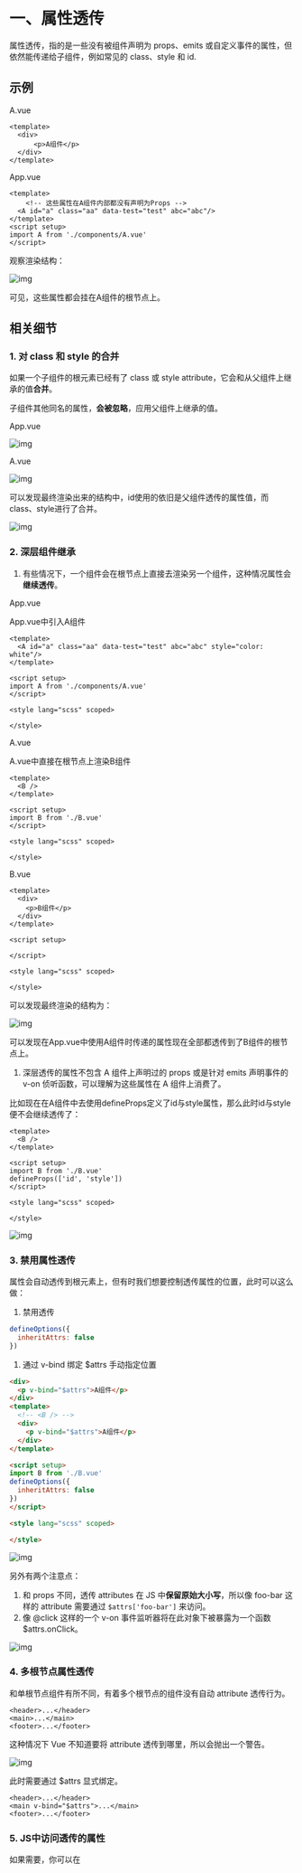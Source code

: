 # 一、属性透传

属性透传，指的是一些没有被组件声明为 props、emits 或自定义事件的属性，但依然能传递给子组件，例如常见的 class、style 和 id. 

## 示例

A.vue

```vue
<template>
  <div>
      <p>A组件</p>
  </div>
</template>
```

App.vue

```vue
<template>
    <!-- 这些属性在A组件内部都没有声明为Props -->
  <A id="a" class="aa" data-test="test" abc="abc"/>
</template>
<script setup>
import A from './components/A.vue'
</script>
```

观察渲染结构：

![img](https://cdn.nlark.com/yuque/0/2025/png/22253064/1739503948533-f2725776-326b-48db-aee7-1180ad614207.png)

可见，这些属性都会挂在A组件的根节点上。

## 相关细节

### 1. 对 class 和 style 的合并

如果一个子组件的根元素已经有了 class 或 style attribute，它会和从父组件上继承的值**合并**。

子组件其他同名的属性，**会被忽略**，应用父组件上继承的值。

App.vue

![img](https://cdn.nlark.com/yuque/0/2025/png/22253064/1739507548592-82dfc1e1-0cb7-4a47-b1bf-de8fd2b47f51.png)

A.vue

![img](https://cdn.nlark.com/yuque/0/2025/png/22253064/1739507562900-d24da2ad-84b2-4abd-9906-cf6f673a0f29.png)

可以发现最终渲染出来的结构中，id使用的依旧是父组件透传的属性值，而class、style进行了合并。

![img](https://cdn.nlark.com/yuque/0/2025/png/22253064/1739507593858-d80dcd6a-a48e-496e-9b59-adbee6fd668c.png)

### 2. 深层组件继承

1. 有些情况下，一个组件会在根节点上直接去渲染另一个组件，这种情况属性会**继续透传**。

App.vue

App.vue中引入A组件

```vue
<template>
  <A id="a" class="aa" data-test="test" abc="abc" style="color: white"/>
</template>

<script setup>
import A from './components/A.vue'
</script>

<style lang="scss" scoped>

</style>
```

A.vue

A.vue中直接在根节点上渲染B组件

```vue
<template>
  <B />
</template>

<script setup>
import B from './B.vue'
</script>

<style lang="scss" scoped>

</style>
```

B.vue

```vue
<template>
  <div>
    <p>B组件</p>
  </div>
</template>

<script setup>

</script>

<style lang="scss" scoped>

</style>
```

可以发现最终渲染的结构为：

![img](https://cdn.nlark.com/yuque/0/2025/png/22253064/1739507874703-1ca24786-a142-41e2-8ded-080ed6038b63.png)

可以发现在App.vue中使用A组件时传递的属性现在全部都透传到了B组件的根节点上。

1. 深层透传的属性不包含 A 组件上声明过的 props 或是针对 emits 声明事件的 v-on 侦听函数，可以理解为这些属性在 A 组件上消费了。

比如现在在A组件中去使用defineProps定义了id与style属性，那么此时id与style便不会继续透传了：

```vue
<template>
  <B />
</template>

<script setup>
import B from './B.vue'
defineProps(['id', 'style'])
</script>

<style lang="scss" scoped>

</style>
```

![img](https://cdn.nlark.com/yuque/0/2025/png/22253064/1739508087484-c4bf91a2-ce4f-4cf1-bafc-82a50006d55f.png)

### 3. 禁用属性透传

属性会自动透传到根元素上，但有时我们想要控制透传属性的位置，此时可以这么做：

1. 禁用透传

```javascript
defineOptions({
  inheritAttrs: false
})
```

1. 通过 v-bind 绑定 $attrs 手动指定位置

```html
<div>
  <p v-bind="$attrs">A组件</p>
</div>
<template>
  <!-- <B /> -->
  <div>
    <p v-bind="$attrs">A组件</p>
  </div>
</template>

<script setup>
import B from './B.vue'
defineOptions({
  inheritAttrs: false
})
</script>

<style lang="scss" scoped>

</style>
```

![img](https://cdn.nlark.com/yuque/0/2025/png/22253064/1739508187163-522e807e-b81b-4d27-9a4b-df79b8d2a992.png)

另外有两个注意点：

1. 和 props 不同，透传 attributes 在 JS 中**保留原始大小写**，所以像 foo-bar 这样的 attribute 需要通过 `$attrs['foo-bar']` 来访问。
2. 像 @click 这样的一个 v-on 事件监听器将在此对象下被暴露为一个函数 $attrs.onClick。

![img](https://cdn.nlark.com/yuque/0/2025/png/22253064/1739513080339-218bd56f-552b-4b92-adb1-78038e3f3caa.png)

### 4. 多根节点属性透传

和单根节点组件有所不同，有着多个根节点的组件没有自动 attribute 透传行为。

```vue
<header>...</header>
<main>...</main>
<footer>...</footer>
```

这种情况下 Vue 不知道要将 attribute 透传到哪里，所以会抛出一个警告。

![img](https://cdn.nlark.com/yuque/0/2025/png/22253064/1739513150523-548d878e-7418-43a3-a5c7-3ccf94a1d891.png)

此时需要通过 $attrs 显式绑定。

```vue
<header>...</header>
<main v-bind="$attrs">...</main>
<footer>...</footer>
```

### 5. JS中访问透传的属性

如果需要，你可以在 <script setup> 中使用 useAttrs API 来访问一个组件的所有透传 attribute：

```vue
<script setup>
import { useAttrs } from 'vue'

const attrs = useAttrs()
</script>
```

如果没有使用 <script setup>，attrs 会作为 setup 方法上下文对象的一个属性暴露：

```javascript
export default {
  setup(props, ctx) {
    // 透传 attribute 被暴露为 ctx.attrs
    console.log(ctx.attrs)
  }
}
```

# 二、依赖注入

Props 逐级传递存在的问题：

![img](https://cdn.nlark.com/yuque/0/2025/png/22253064/1739515849572-16eed864-eadb-4479-bf06-476bc513dbf6.png)

使用 Pinia 能够解决该问题，但是如果不用 Pinia 呢？

可以用依赖注入。

## 快速上手

整个依赖注入分为两个角色：

1. 提供方：负责**提供数据**
2. 注入方：负责**接收数据**

**1. 提供方**

要提供数据，可以使用 provide 方法。例如：

```vue
<script setup>
  import { provide } from 'vue'

  provide(/* 数据名称 */ 'message', /* 实际数据 */ 'hello!')
  provide('message', 'hello!')
</script>
```

该方法接收的参数也很简单：

1. 数据对应的名称
2. 实际的数据

**2. 注入方**

注入方通过 inject 方法来取得数据。例如：

```vue
<script setup>
  import { inject } from 'vue'

  const message = inject('message')
</script>
```

## 相关细节

### **1. 非 setup 语法糖**

如果没有使用 setup 语法糖，那么需要**保证 provide 和 inject 方法是在 setup 方法中同步调用的**：

```vue
import { provide } from 'vue'

  export default {
    setup() {
      provide(/* 注入名 */ 'message', /* 值 */ 'hello!')
    }
  }
import { inject } from 'vue'

  export default {
    setup() {
      const message = inject('message')
      return { message }
    }
  }
```

因为 Vue 的依赖注入机制需要在组件初始化期间同步建立依赖关系，这样可以**确保所有组件在渲染之前就已经获取到必要的依赖数据**。如果 provide 和 inject 在 setup 之外或异步调用，Vue 无法保证组件初始化完成之前所有的依赖关系已经正确建立。

### **2. 全局依赖提供**

```javascript
// main.js
import { createApp } from 'vue'

const app = createApp({})

app.provide(/* 注入名 */ 'message', /* 值 */ 'hello!')
```

在应用级别提供的数据在该应用内的所有组件中都可以注入。

### **3. 注入默认值**

注入方可以提供一个默认值，这一点类似于 props 的默认值。

```javascript
// 如果没有祖先组件提供 "message"
// value 会是 "这是默认值"
const value = inject('message', '这是默认值')
```

### **4. 提供响应式数据**

提供方所提供的值**可以是任意类型的值**，**包括响应式的值**。

注意点：

1. 如果提供的值是一个 ref，注入进来的会是该 ref 对象，而**不会自动解包**为其内部的值。
2. **尽可能将任何对响应式状态的变更都保持在提供方组件中**

```vue
<!-- 在供给方组件内 -->
<script setup>
  import { provide, ref } from 'vue'

  // 响应式数据
  const location = ref('North Pole')
  // 修改响应式数据的方法
  function updateLocation() {
    location.value = 'South Pole'
  }

  provide('location', {
    location,
    updateLocation
  })
</script>
<!-- 在注入方组件 -->
<script setup>
  import { inject } from 'vue'
  // 同时拿到响应式数据，以及修改该数据的方法
  const { location, updateLocation } = inject('location')
</script>

<template>
  <button @click="updateLocation">{{ location }}</button>
</template>
```

1. 使用 readonly 来提供只读值

```vue
<script setup>
  import { ref, provide, readonly } from 'vue'

  const count = ref(0)
  provide('read-only-count', readonly(count))
</script>
```

### **5. 使用Symbol作为数据名**

大型的应用建议最好使用 Symbol 来作为注入名以避免潜在的冲突。推荐在一个单独的文件中导出这些注入名 Symbol：

```javascript
// keys.js
export const myInjectionKey = Symbol()
// 在供给方组件中
import { provide } from 'vue'
import { myInjectionKey } from './keys.js'

provide(myInjectionKey, { /* 要提供的数据 */ });
// 注入方组件
import { inject } from 'vue'
import { myInjectionKey } from './keys.js'

const injected = inject(myInjectionKey)
```

实战案例：整个应用程序在多个组件中共享一些全局配置（主题颜色、用户信息...）



# 三、组合式函数

组合式函数，本质上也就是**代码复用**的一种方式。

- 组件：对结构、样式、逻辑进行复用
- 组合式函数：侧重于对 **有状态** 的逻辑进行复用



## 快速上手

实现一个鼠标坐标值的追踪器。

```vue
<template>
  <div>当前鼠标位置: {{ x }}, {{ y }}</div>
</template>
<script setup>
import { ref, onMounted, onUnmounted } from 'vue'

const x = ref(0)
const y = ref(0)

function update(event) {
  x.value = event.pageX
  y.value = event.pageY
}

onMounted(() => window.addEventListener('mousemove', update))
onUnmounted(() => window.removeEventListener('mousemove', update))
</script>
<style scoped></style>
```

多个组件中**复用这个相同的逻辑**，该怎么办？

答：使用组合式函数。将包含了状态的相关逻辑，一起提取到一个单独的函数中，该函数就是组合式函数。

hooks/useMouse.js

```javascript
import { ref, onMounted, onUnmounted } from 'vue'
export function useMouse() {

  const x = ref(0)
  const y = ref(0)

  function update(event) {
    x.value = event.pageX
    y.value = event.pageY
  }

  onMounted(() => window.addEventListener('mousemove', update))
  onUnmounted(() => window.removeEventListener('mousemove', update))
  
  return {x, y}
}
```

App.vue

```vue
<template>
  <div>
    x: {{ x }}, y: {{ y }}
  </div>
</template>

<script setup>
import { useMouse } from './hooks/useMouse'
const { x, y } = useMouse()
</script>

<style lang="scss" scoped>

</style>
```



## 相关细节

### 1. 组合式函数本身还可以相互嵌套

hooks/useEvent.js

```javascript
import { onMounted, onUnmounted } from "vue"

export function useEvent(target, event, cb) {
  onMounted(() => target.addEventListener(event, cb))
  onUnmounted(() => target.removeEventListener(event, cb))
}
```

hooks/useMouse.js

```javascript
import { ref } from 'vue'
import { useEvent } from './useEvent'
export function useMouse() {

  const x = ref(0)
  const y = ref(0)

  function update(event) {
    x.value = event.pageX
    y.value = event.pageY
  }

  useEvent(window, 'mousemove', update)
  
  return {x, y}
}
```

### 2. 和Vue2时期mixin区别

解决了 Vue2 时期 mixin 的一些问题。

1. **不清晰的数据来源**：当使用多个 minxin 的时候，实例上的数据属性来自于哪一个 mixin 不太好分辨。
2. **命名空间冲突**：如果多个 mixin 来自于不同的作者，可能会注册相同的属性名，造成命名冲突mixin

```javascript
const mixinA = {
  methods: {
    fetchData() {
      // fetch data logic for mixin A
      console.log('Fetching data from mixin A');
    }
  }
};

const mixinB = {
  methods: {
    fetchData() {
      // fetch data logic for mixin B
      console.log('Fetching data from mixin B');
    }
  }
};

new Vue({
  mixins: [mixinA, mixinB],
  template: `
    <div>
      <button @click="fetchData">Fetch Data</button>
    </div>
  `
});
```

组合式函数：

```javascript
// useMixinA.js
import { ref } from 'vue';

export function useMixinA() {
  function fetchData() {
    // fetch data logic for mixin A
    console.log('Fetching data from mixin A');
  }

  return { fetchData };
}

// useMixinB.js
import { ref } from 'vue';

export function useMixinB() {
  function fetchData() {
    // fetch data logic for mixin B
    console.log('Fetching data from mixin B');
  }

  return { fetchData };
}
```

组件使用上面的组合式函数：

```javascript
import { defineComponent } from 'vue';
import { useMixinA } from './useMixinA';
import { useMixinB } from './useMixinB';

export default defineComponent({
  setup() {
    // 这里必须要给别名
    const { fetchData: fetchDataA } = useMixinA();
    const { fetchData: fetchDataB } = useMixinB();

    fetchDataA();
    fetchDataB();

    return { fetchDataA, fetchDataB };
  },
  template: `
    <div>
      <button @click="fetchDataA">Fetch Data A</button>
      <button @click="fetchDataB">Fetch Data B</button>
    </div>
  `
});
```

1. 隐式的跨mixin交流mixin

```javascript
export const mixinA = {
  data() {
    return {
      sharedValue: 'some value'
    };
  }
};
export const minxinB = {
  computed: {
    dValue(){
      // 和 mixinA 具有隐式的交流
      // 因为最终 mixin 的内容会被合并到组件实例上面，因此在 mixinB 里面可以直接访问 mixinA 的数据
      return this.sharedValue + 'xxxx';
    }
  }
}
```

组合式函数：交流就是显式的

```javascript
import { ref } from 'vue';

export function useMixinA() {
  const sharedValue = ref('some value');
  return { sharedValue };
}
```

此时如果useMixinB中想使用sharedValue就得以参数的形式传递进来：

```javascript
import { computed } from 'vue';

export function useMixinB(sharedValue) {
  const derivedValue = computed(() => sharedValue.value + ' extended');
  return { derivedValue };
}
<template>
  <div>
    {{ derivedValue }}
  </div>
</template>

<script>
import { defineComponent } from 'vue';
import { useMixinA } from './useMixinA';
import { useMixinB } from './useMixinB';

export default defineComponent({
  setup() {
    const { sharedValue } = useMixinA();
    
    // 两个组合式函数的交流是显式的
    const { derivedValue } = useMixinB(sharedValue);

    return { derivedValue };
  }
});
</script>
```



### 3.异步状态

根据异步请求的情况显示不同的信息：

```vue
<template>
  <div v-if="error">Oops! Error encountered: {{ error.message }}</div>
  <div v-else-if="data">
    Data loaded:
    <pre>{{ data }}</pre>
  </div>
  <div v-else>Loading...</div>
</template>
<script setup>
import { ref } from 'vue'

// 发送请求获取数据
const data = ref(null)
// 错误
const error = ref(null)

fetch('...')
  .then((res) => res.json())
  .then((json) => (data.value = json))
  .catch((err) => (error.value = err))
</script>
```

如何复用这段逻辑？仍然是提取成一个组合式函数。

如下：

```javascript
import { ref } from 'vue'
export function useFetch(url) {
  const data = ref(null)
  const error = ref(null)

  fetch(url)
    .then((res) => res.json())
    .then((json) => (data.value = json))
    .catch((err) => (error.value = err))

  return { data, error }
}
```

现在重构上面的组件：

```vue
<template>
  <div v-if="error">Oops! Error encountered: {{ error.message }}</div>
  <div v-else-if="data">
    Data loaded:
    <pre>{{ data }}</pre>
  </div>
  <div v-else>Loading...</div>
</template>
<script setup>
import {useFetch} from './hooks/useFetch';
const {data, error} = useFetch('xxxx')
</script>
```



这里为了更加灵活，我们想要传递一个响应式数据：

```javascript
const url = ref('first-url');
// 请求数据
const {data, error} = useFetch(url);
// 修改 url 的值后重新请求数据
url.value = 'new-url';
```

此时我们就需要重构上面的组合式函数：

```javascript
import { ref, watchEffect, toValue } from 'vue'
export function useFetch(url) {
  const data = ref(null)
  const error = ref(null)

  const fetchData = () => {
    // 每次执行 fetchData 的时候，重制 data 和 error 的值
    data.value = null
    error.value = null

    fetch(toValue(url))
      .then((res) => res.json())
      .then((json) => (data.value = json))
      .catch((err) => (error.value = err))
  }

  watchEffect(() => {
    fetchData()
  })

  return { data, error }
}
```

toValue: 如果传递的是一个普通数据直接返回，如果是一个响应式数据返回.value



**约定和最佳实践**

**1. 命名**：组合式函数约定用**驼峰命名法**命名，并**以“use”作为开头**。例如前面的 useMouse、useEvent.

**2. 输入参数**：注意参数是**响应式数据**的情况。如果你的组合式函数在输入参数是 ref 或 getter 的情况下创建了响应式 effect，为了让它能够被正确追踪，请确保要么使用 watch( ) 显式地监视 ref 或 getter，要么在 watchEffect( ) 中调用 toValue( )。

**3. 返回值**

组合式函数中推荐返回一个普通对象，该对象的每一项是 ref 数据，这样可以保证在解构的时候仍然能够保持其响应式的特性：

```javascript
// 组合式函数
export function useMouse() {
  const x = ref(0)
  const y = ref(0)

  // ...
  
  return { x, y }
}
import { useMouse } from './hooks/useMouse'
// 可以解构
const { x, y } = useMouse()
```

如果希望以对象属性的形式来使用组合式函数中返回的状态，可以将返回的对象用 reactive 再包装一次即可：

```javascript
import { useMouse } from './hooks/useMouse'
const mouse = reactive(useMouse())
```

**4. 副作用**

在组合式函数中可以执行副作用，例如添加 DOM 事件监听器或者请求数据。但是请确保在 onUnmounted 里面清理副作用。

例如在一个组合式函数设置了一个事件监听器，那么就需要在 onUnmounted 的时候移除这个事件监听器。

```javascript
export function useMouse() {
  // ...

  onMounted(() => window.addEventListener('mousemove', update))
  onUnmounted(() => window.removeEventListener('mousemove', update))

    // ...
}
```

也可以像前面 useEvent 一样，专门定义一个组合式函数来处理副作用：

```javascript
import { onMounted, onUnmounted } from 'vue'

export function useEventListener(target, event, callback) {
  // 专门处理副作用的组合式函数
  onMounted(() => target.addEventListener(event, callback))
  onUnmounted(() => target.removeEventListener(event, callback))
}
```

**5. 使用限制**

1. 只能在 <script setup>或 setup( ) 钩子中调用：确保在组件实例被创建时，所有的组合式函数都被正确初始化。特别如果你使用的是选项式 API，那么需要在 setup 方法中调用组合式函数，并且返回，这样才能暴露给 this 及其模板使用

```javascript
import { useMouse } from './mouse.js'
import { useFetch } from './fetch.js'

export default {
  setup() {
    // 因为组合式函数会返回一些状态
    // 为了后面通过 this 能够正确访问到这些数据状态
    // 必须在 setup 的时候调用组合式函数
    const { x, y } = useMouse()
    const { data, error } = useFetch('...')
    return { x, y, data, error }
  },
  mounted() {
    // setup() 暴露的属性可以在通过 `this` 访问到
    console.log(this.x)
  }
  // ...其他选项
}
```

1. 只能被同步调用：组合式函数需要同步调用，以确保在组件实例的初始化过程中，所有相关的状态和副作用都能被正确地设置和处理。如果组合式函数被异步调用，可能会导致在组件实例还未完全初始化时，尝试访问未定义的实例数据，从而引发错误。
2. 可以在像 onMounted 生命周期钩子中调用：在某些情况下，可以在如 onMounted 生命周期钩子中调用组合式函数。这些生命周期钩子也是**同步执行**的，并且在组件实例已经被初始化后调用，因此可以安全地使用组合式函数。



# 四、自定义指令

Vue内置指令：

- v-if
- v-for
- v-show
- v-html
- v-model
- v-on
- v-bind
- ....

自定义指令的本质也是一种复用。

目前为止复用的方式有：

- 组件: 对结构、样式、逻辑的一种复用
- 组合式函数：侧重于对**有状态的逻辑**进行复用
- 自定义指令：重用涉及普通元素的底层 DOM 访问的逻辑

## 快速上手

App.vue

```vue
<template>
  <input type="text" v-focus />
</template>
<script setup>
// 这里是局部注册自定义指令，只在 App.vue里面生效
const vFocus = {
  // 键值对
  // 键：生命周期钩子 值：函数
  mounted: (el) => {
    // 这个是 DOM 原生方法，用来让元素获取焦点
    el.focus()
  }
}
</script>
<style scoped></style>
```

指令名称要以`v`开头

## 相关细节

### 1. 不同组件写法下的自定义指令

1. Vue3 setup 语法setup 写法中**任何以 v 开头的驼峰式命名的变量**都可以被用作一个自定义指令。
2. 非 setup 语法：**需要在 directives 中进行注册**，例如：App.vue

```vue
<script>
export default {
  // 有一个directives的配置选项
  directives: {
    focus: {
      mounted: (el) => el.focus()
    }
  }
}
</script>

<template>
  <input v-focus />
</template>
```

### 2. 全局注册

在 app 应用实例上面通过 directive 来进行注册。

main.js

```javascript
import { createApp } from 'vue';
import App from './App.vue';

const app = createApp(App);

// 创建一个全局的自定义指令 v-focus
// 全局注册的自定义指令可以在所有组件里面使用
app.directive('focus', {
  mounted(el) {
    el.focus();
  }
});

app.mount('#app');
```

简化写法：

```javascript
// 注意第二个参数，不再是对象而是函数
app.directive('color', (el, binding) => {
  // 这会在 `mounted` 和 `updated` 时都调用
  el.style.color = binding.value
})
```

第二个参数是一个函数而非对象，之前对象可以指定具体哪个生命周期，而**函数对应的就固定是 mounted 和 updated 生命周期**。

### 3. 指令钩子

对象内是和生命周期钩子相关的键值对，可以选择其他生命周期钩子函数：

```javascript
const myDirective = {
  // 在绑定元素的 attribute 前
  // 或事件监听器应用前调用
  created(el, binding, vnode) {
    // 下面会介绍各个参数的细节
  },
  // 在元素被插入到 DOM 前调用
  beforeMount(el, binding, vnode) {},
  // 在绑定元素的父组件
  // 及他自己的所有子节点都挂载完成后调用
  mounted(el, binding, vnode) {},
  // 绑定元素的父组件更新前调用
  beforeUpdate(el, binding, vnode, prevVnode) {},
  // 在绑定元素的父组件
  // 及他自己的所有子节点都更新后调用
  updated(el, binding, vnode, prevVnode) {},
  // 绑定元素的父组件卸载前调用
  beforeUnmount(el, binding, vnode) {},
  // 绑定元素的父组件卸载后调用
  unmounted(el, binding, vnode) {}
}
```

指令的钩子函数，会有这么一些参数：

1. el：**指令绑定到的元素**。这可以用于直接操作 DOM。
2. binding：这是一个**对象**

例如：

```vue
<div v-example:foo.bar="baz">
```

binding 参数如下：

```javascript
{
  arg: 'foo',
  modifiers: { bar: true },
  value: /* baz 的值 */,
  oldValue: /* 上一次更新时 baz 的值 */
}
```

换句话说，通过 binding 对象，可以获取到用户在使用指令时的一些 **详细** 信息，回头需要根据这些详细信息做不同处理。

再来看一个前面学过的内置指令：

```vue
<div v-bind:id="id">
```

binding 参数如下：

```javascript
{
  arg: 'id',
  value: /* id 的值 */,
  oldValue: /* 上一次更新时 id 的值 */
}
```

- **value**：传递给指令的值。例如在 v-my-directive="1 + 1" 中，值是 2。 
- **oldValue**：之前的值，仅在 beforeUpdate 和 updated 中可用。无论值是否更改，它都可用。 
- **arg**：传递给指令的**参数** (如果有的话)。例如在 v-my-directive:foo 中，参数是 "foo"。 
- **modifiers**：一个包含**修饰符的对象**。例如在 v-my-directive.foo.bar 中，修饰符对象是 { foo: true, bar: true }。 
- **instance**：使用该指令的**组件实例**。 
- **dir**：指令的定义对象。

1. **vnode**：代表绑定元素的底层 VNode。
2. **preVnode**：代表之前的渲染中指令所绑定元素的 VNode。仅在 beforeUpdate 和 updated 钩子中可用。

### 4. 传递多个值

正常情况下，会给指令传递一个值，例如：

```vue
<div v-bind:id="id">
```

这里给指令传递的值就是 id.

但是有些时候的需求是传递多个值，这个时候可以使用**对象字面量**，例如：

```vue
<div v-demo="{ color: 'white', text: 'hello!' }"></div>
```

这里就通过对象的方式传递了多个值：

```javascript
app.directive('demo', (el, binding) => {
  // binding.value 
  console.log(binding.value.color) // => "white"
  console.log(binding.value.text) // => "hello!"
})
```

## 案例

1. 创建一个自定义指令 v-permission，用于控制 DOM 元素根据用户权限列表来显示

2. 创建一个自定义指令 v-time，用于显示相对时间，例如 XX秒前、XX分前、XX小时前、20XX-XX-XX

   

# 五、自定义插件

插件（plugin）是一种可选的独立模块，它可以添加特定功能或特性，而无需修改主程序的代码。

每个需求功能都不一样，框架是无法预知的。

所以干脆提供一种机制，自己去写某些逻辑，然后加入到框架中即可。

这种机制就是插件。

## 插件的使用与制作

Vue中使用插件：

```javascript
const app = createApp();
// 通过use方法来使用插件
app.use(router).use(pinia).use(ElementPlus).mount('#app')
```

Vue中制作插件：

1. 一个插件可以是一个**拥有 install 方法的对象**：

```javascript
const myPlugin = {
  install(app, options) {
    // 配置此应用
  }
}
```

1. 也可以直接是**一个安装函数本身**：

```javascript
const install = function(app, options){}
```

安装方法接收两个参数：

1. app：应用实例
2. options：额外选项，**这是在使用插件时传入的额外信息**

```javascript
app.use(myPlugin, {
  /* 可选的选项，会传递给 options */
})
```

Vue中插件带来的增强包括：

1. 通过 `app.component` 和 `app.directive` 注册一到多个全局组件或自定义指令
2. 通过 `app.provide` 使一个资源注入进整个应用
3. 向 a`pp.config.globalProperties `中添加一些全局实例属性或方法
4. 一个可能上述三种都包含了的功能库 (例如 vue-router)

例如：自定义组件库时，install 方法所做的事情就是往当前应用注册所有的组件：

```javascript
import Button from './Button.vue';
import Card from './Card.vue';
import Alert from './Alert.vue';

const components = [Button, Card, Alert];

const myPlugin = {
  install(app, options){
    // 这里要做的事情，其实就是引入所有的自定义组件
    // 然后将其注册到当前的应用里面
    components.forEach(com=>{
      app.component(com.name, com);
    })
  }
}

export default myPlugin;
```



## 案例

在企业级应用开发中，经常需要一个 **全局错误处理和日志记录插件**，它能够帮助捕获和记录全局的错误信息，并提供一个集中化的日志记录机制。

我们的插件目标如下：

1. **捕获全局的 Vue 错误**和**未处理的 Promise 错误**。
2. 将错误信息**记录到控制台**或**发送到远程日志服务器**。
3. 提供一个 Vue 组件用于显示最近的错误日志。

# 六、Transition

Transition 是 Vue 提供的一个内置组件，作用：会在一个元素或组件**进入**和**离开** DOM 时应用动画。

在 Web 应用中，有一个很常见的需求，就是针对元素的进入或者离开应用动画。

不用 Transition 组件行不行？

当然可以。

## 基本使用方式

1. 不用 Transition 代码示例

```vue
<template>
  <div>
    <button @click="show = !show">切换</button>
    <div :class="['fade', { active: show, leave: !show }]">
      <h1>动画</h1>
      <p>淡入淡出</p>
    </div>
  </div>
</template>

<script setup>
  import { ref } from 'vue'
  const show = ref(true)
</script>

<style scoped>
  .fade {
    transition: 1s;
  }

  .active {
    opacity: 1;
  }

  .leave {
    opacity: 0;
  }
</style>
```

1. 使用 Transition 代码示例

```vue
<template>
  <div>
    <button @click="show = !show">切换</button>
    <div :class="['fade', { active: show, leave: !show }]">
      <h1>动画</h1>
      <p>淡入淡出</p>
    </div>
    <Transition>
      <div v-if="show">
        <h1>动画</h1>
        <p>淡入淡出</p>
      </div>
    </Transition>
  </div>
</template>

<script setup>
  import { ref } from 'vue'
  const show = ref(true)
</script>

<style scoped>
  .fade {
    transition: 1s;
  }

  .active {
    opacity: 1;
  }

  .leave {
    opacity: 0;
  }

  .v-enter-active,
  .v-leave-active {
    transition: opacity 1s;
  }

  .v-enter-from,
  .v-leave-to {
    opacity: 0;
  }

  .v-enter-to,
  .v-leave-from {
    opacity: 1;
  }
</style>
```

【注意】由于Transition是在元素或组件进入或离开时应用动画，所以在使用transition时，需要在div上加上`v-if="show"`

思考🤔：使用 Transition 带来的好处是什么？

使用 Transition，它会自动的控制一组特定样式类的挂载和移除，这样的话模板就会清爽很多。但是对应的样式类还是要自己来写，因为 Vue无法预知你要如何进入和离开，它只负责在特定时间挂载和移除样式类。

Transition 样式类有 6 个，分别对应两大阶段：

![img](https://cdn.nlark.com/yuque/0/2025/png/22253064/1739615048441-b7257f50-a14c-4da7-8ccb-4aebbd259ee7.png)

1. 进入

- v-enter-from
- v-enter-to
- v-enter-active

1. 离开

- v-leave-from
- v-leave-to
- v-leave-active

以进入为例，Vue 会在元素**插入之前**，自动的挂上 v-enter-from 以及 v-enter-active 类，类似于：（所以在控制台中是看不到v-enter-from的，因为是插入到DOM之前才会有的）

```html
<div v-if="show" class="v-enter-from v-enter-active">
  <h1>动画</h1>
  <p>淡入淡出</p>
</div>
```

**元素插入完成后**，会移除 v-enter-from 样式类，然后插入 v-enter-to，类似于：

```html
<div v-if="show" class="v-enter-to v-enter-active">
  <h1>动画</h1>
  <p>淡入淡出</p>
</div>
```

也就是说，整个从插入前到插入后，v-enter-active 样式类是一直有的，不过插入前会挂载 v-enter-from，插入后会挂载 v-enter-to

而这 3 个样式类所对应的样式分别是：

- v-enter-from：opacity: 0;
- v-enter-to：opacity: 1;
- v-enter-active：transition: opacity 3s;

这就自然出现了淡入淡出的效果。**当整个过渡效果结束后，这 3 个辅助样式类会一并被移除掉**。

## 其他相关细节

### 1. 过渡效果命名

假设 Transition 传递了 name 属性，那么就不会以 v 作为前缀，而是以 name 作为前缀：

```vue
<Transition name="fade">
                          ...
</Transition>
```

- fade-enter-from
- fade-enter-to
- fade-enter-active

另外还可以直接指定过渡的类是什么，可以传递这些 props 来指定自定义 class：

- enter-from-class
- enter-active-class
- enter-to-class
- leave-from-class
- leave-active-class
- leave-to-class

```vue
<template>
  <div>
    <button @click="show = !show">切换</button>
    <Transition 
      enter-active-class="fade" 
      leave-active-class="fade"
      enter-to-class="enter"
      enter-from-class="leave"
      leave-from-class="enter"
      leave-to-class="leave"
    >
      <div v-if="show">
        <h1>动画</h1>
        <p>淡入淡出</p>
      </div>
    </Transition>
  </div>
</template>

<script setup>
import { ref } from 'vue'
const show = ref(true)
</script>

<style scoped>
.fade {
  transition: 1s;
}
.enter {
  opacity: 1;
}
.leave {
  opacity: 0;
}
</style>
```

### 2. 搭配animation

也可以搭配 CSS 的 animation 来使用，这个时候只需要简单的在 *-enter/leave-active 样式类下使用动画即可。

```vue
<template>
  <div>
    <button @click="show = !show">切换</button>
    <Transition name="bounce">
      <div v-if="show">
        <h1>动画</h1>
        <p>跳动</p>
      </div>
    </Transition>
  </div>
</template>

<script setup>
  import { ref } from 'vue'
  const show = ref(true)
</script>

<style scoped>
  .bounce-enter-active {
    animation: bounce-in 1s;
  }

  .bounce-leave-active {
    animation: bounce-in 1s reverse;
  }

  @keyframes bounce-in {
    0% {
      transform: scale(0);
    }
    50% {
      transform: scale(1.5);
    }
    100% {
      transform: scale(1);
    }
  }
</style>
```

### 3. 常用属性

1. appear：在初始渲染时就应用过渡
2. mode：用于指定过渡模式，可选值有

- in-out：新元素先执行过渡，旧元素等待新元素过渡完成后再离开
- out-in：旧元素先执行过渡，旧元素过渡完成后新元素再进入

### 4. 使用key

有些时候会存在这么一种情况，就是不存在元素的进入和离开，仅仅是文本节点的更新，此时就不会发生过渡。

要解决这种情况也很简单，添加上 key 即可。

```vue
<template>
  <div>
    <button @click="show = !show">切换</button>
    <Transition name="fade" mode="out-in">
      <p :key="message">{{ message }}</p>
    </Transition>
  </div>
</template>

<script setup>
  import { ref, computed } from 'vue'
  const show = ref(true)
  const message = computed(() => {
    return show.value ? 'Hello' : 'World'
  })
</script>

<style scoped>
  .fade-enter-active,
  .fade-leave-active {
    transition: opacity 1s;
  }

  .fade-enter-from,
  .fade-leave-to {
    opacity: 0;
  }

  .fade-enter-to,
  .fade-leave-from {
    opacity: 1;
  }
</style>
```

### JS钩子

除了通过 CSS 来实现动画，常见的实现动画的方式还有就是 JS. Transition 组件也支持 JS 钩子的写法：

```vue
<Transition
  @before-enter="onBeforeEnter"
  @enter="onEnter"
  @after-enter="onAfterEnter"
  @enter-cancelled="onEnterCancelled"
  @before-leave="onBeforeLeave"
  @leave="onLeave"
  @after-leave="onAfterLeave"
  @leave-cancelled="onLeaveCancelled"
  >
  <!-- ... -->
</Transition>

<script setup>
  const onEnter = (el, done) => {
    // ...
  }
</script>
```

done 方法的作用如下：

1. 通知 Vue 过渡完成：在执行完自定义的进入或离开动画后，调用 done 方法告诉 Vue 当前过渡已完成，从而允许 Vue 继续处理 DOM 更新。
2. 处理异步操作：如果在过渡期间需要进行异步操作（例如等待数据加载或执行网络请求），可以在异步操作完成后调用 done 方法。

示例如下：

```vue
<template>
  <div class="container">
    <div class="btns">
      <button @click="show = !show">切换</button>
    </div>
    <!-- 之前是在特定的时间挂对应的 CSS 样式类 -->
    <!-- 现在是在特定的时间触发事件处理函数 -->
    <Transition @before-enter="beforeEnter" @enter="enter" @leave="leave">
      <p v-if="show" class="box">Hello World</p>
    </Transition>
  </div>
</template>

<script setup>
  import { ref } from 'vue'
  const show = ref(true)

  function beforeEnter(el) {
    // 在元素进入之前，设置初始样式
    el.style.opacity = 0
    el.style.transform = 'translateY(-20px)'
  }

  function enter(el, done) {
    // 这里设置 setTimeout 是为了让浏览器有时间应用初始样式
    // 将这个函数推到下一个事件循环中执行
    // 避免初始样式和目标样式在同一帧中执行
    setTimeout(() => {
      el.style.transition = 'all 1s'
      el.style.opacity = 1
      el.style.transform = 'translateY(0)'
      done()
    }, 0)
  }

  function leave(el, done) {
    // 因为元素已经在文档中了，直接设置样式即可
    el.style.transition = 'all 1s'
    el.style.opacity = 0
    el.style.transform = 'translateY(-20px)'
    // 这里的 setTimeout 是为了让动画执行完毕后再调用 done
    // 保证和过渡时间一致
    setTimeout(() => {
      done()
    }, 1000)
  }
</script>

<style scoped>
  .container {
    text-align: center;
  }
  .btns button {
    margin: 1em 0.5em;
  }
  .box {
    width: 200px;
    height: 50px;
    background-color: #42b983;
    color: white;
    display: flex;
    justify-content: center;
    align-items: center;
    margin: 20px auto;
  }
</style>
```

相比前面纯 CSS 的方式，JS 钩子在动画控制方面会更加灵活:

1. 精确控制过渡效果
2. 处理异步操作
3. 动态计算和条件逻辑
4. 与第三方库集成

#### 与第三方库集成

```vue
<script setup>
  import { ref } from 'vue'
  import { gsap } from 'gsap'
  const show = ref(true)

  function beforeEnter(el) {
    gsap.set(el, { opacity: 0, y: -20})
  }

  function enter(el, done) {
    gsap.to(el, {
      duration: 1,
      opacity: 1,
      y: 0,
      onComplete: done
    })
  }

  function leave(el, done) {
    gsap.to(el, {
      duration: 1,
      opacity: 0,
      y: -20,
      onComplete: done
    })
  }
</script>
```

## 案例

图片切换效果

```vue
<template>
  <div class="container">
    <div class="btns">
      <button @click="prev">上一张</button>
      <button @click="next">下一张</button>
    </div>
    <!-- 根据不同的方向，name不同 -->
    <!-- 下一张：next-image -->
    <!-- 上一张：prev-image -->
    <Transition :name="`${direction}-image`">
      <img class="image" :key="curIndex" :src="curImage" />
    </Transition>
  </div>
</template>

<script setup>
import { ref, computed } from 'vue'

// 定义一个图片索引
const curIndex = ref(0)

// 图片数组
const images = [
  'https://10.idqqimg.com/eth/ajNVdqHZLLAJib8odhz8Th2Z4Gat0axooYaxANJlaLEwTomre0hx8Y5yib6FxDZxsgiaYG1W2ETbrU/130?tp=webp',
  'https://10.idqqimg.com/eth/ajNVdqHZLLDqYf0PtFibF9JNOnRbAw7DicWPicmfRkQwPeK2mnZ7ZJzZFdsCwCWdcwhEqoVphXiaDHE/130?tp=webp',
  'https://thirdqq.qlogo.cn/g?b=sdk&k=LaERpMuX1ZjWTQmhrhst6Q&s=100&t=0&tp=webp',
  'https://10.idqqimg.com/eth/ajNVdqHZLLDXIjdTYsqbfkxiaibd3lYGEgfiaEwficYfK2ogZDicCxaKibVibGA2Cj2ltgOvCm1tbRs1iac/130?tp=webp',
  'https://thirdqq.qlogo.cn/g?b=sdk&k=pfIficic6WRliaLULZudVI5Tw&s=640&t=1600139160&tp=webp'
]

// 定义一个移动方向
const direction = ref('next')

// 根据当前索引返回对应图片
const curImage = computed(() => images[curIndex.value])
// 最大索引值
const maxIndex = computed(() => images.length - 1)

function prev() {
  curIndex.value--
  if (curIndex.value < 0) {
    // 跳转到最后一张
    curIndex.value = maxIndex.value
  }
  direction.value = 'prev'
}

function next() {
  curIndex.value++
  if (curIndex.value > maxIndex.value) {
    // 跳转到第一张
    curIndex.value = 0
  }
  direction.value = 'next'
}
</script>

<style scoped>
/* 容器样式 */
.container {
  text-align: center;
}

/* 按钮样式 */
.btns button {
  margin: 1em 0.5em;
}

/* 图片样式 */
.image {
  width: 200px;
  height: 200px;
  border-radius: 50%;
  position: absolute;
  left: 50%;
  margin-left: -100px;
  top: 100px;
}

/* active阶段需要过渡 */
.next-image-enter-active,
.next-image-leave-active,
.prev-image-enter-active,
.prev-image-leave-active {
  transition: 0.5s;
}

.next-image-enter-from,
.next-image-leave-to,
.prev-image-enter-from,
.prev-image-leave-to {
  opacity: 0;
}

.next-image-enter-from,
.prev-image-leave-to {
  transform: translateX(200px);
}

.next-image-leave-to,
.prev-image-enter-from {
  transform: translateX(-200px);
}
</style>
```

# 七、TransitionGroup

TransitionGroup 仍然是 Vue 里面一个内置的组件。作用：用于解决**多个元素**的过渡问题。

## 案例演示

下面的代码使用 Transition 为项目添加过渡效果，但是没有生效：

```vue
<template>
  <div class="container">
    <div class="btns">
      <button @click="addItem">添加项目</button>
      <button @click="removeItem">移除项目</button>
    </div>
    <Transition name="fade">
      <ul>
        <li v-for="item in items" :key="item" class="box">{{ item }}</li>
      </ul>
    </Transition>
  </div>
</template>
<script setup>
import { ref } from 'vue'

const items = ref(['内容1', '内容2', '内容3'])

const addItem = () => {
  items.value.push(`内容${items.value.length + 1}`)
}

const removeItem = () => {
  items.value.pop()
}
</script>
<style>
.container {
  text-align: center;
}
.btns button {
  margin: 1em 0.5em;
}
.box {
  background-color: #42b983;
  color: white;
  margin: 5px auto;
  padding: 10px;
  width: 200px;
}
.fade-enter-active,
.fade-leave-active {
  transition: opacity 1s;
}
.fade-enter-from,
.fade-leave-to {
  opacity: 0;
}
</style>
```

问题🙋 为什么过渡不生效？

答案：因为这里对项目的新增和移除都是针对的 li 元素，但是 Transition 下面是 ul，ul 是一直存在的。

并且 Transition 下面只能有一个根元素。如果存放多个根元素，会报错：<Transition> expects exactly one child element or component.

此时就可以使用 TransitionGroup 来解决这个问题。代码重构如下：

```vue
<TransitionGroup name="fade" tag="ul">
  <li v-for="item in items" :key="item" class="box">{{ item }}</li>
</TransitionGroup>
```



## 相关细节

TransitionGroup 可以看作是 Transition 的一个升级版，它支持和 Transition 基本相同的 props、CSS 过渡 class 和 JavaScript 钩子监听器，但有以下几点区别： 

1. 默认情况下，它不会渲染一个容器元素。但可以通过传入 tag prop 来指定一个元素作为容器元素来渲染。 
2. 过渡模式 mode 在这里**不可用**，因为不再是在互斥的元素之间进行切换。 
3. 列表中的每个元素都必须有一个独一无二的 key attribute。
4. CSS 过渡 class **会被应用在列表内的元素上**，而不是容器元素上。



## 实战案例

使用过渡效果优化待办事项的显示效果

```vue
<template>
  <div class="container">
    <input
      type="text"
      v-model="newContent"
      class="todo-content"
      placeholder="请输入新的待办事项"
      @keypress.enter="addNewItem"
    />
  </div>
  <TransitionGroup tag="ul" name="fade" class="todo-container">
    <li v-for="item in todos" :key="item.id" class="todo">
      <span>{{ item.content }}</span>
      <button @click="deleteItem(item)">删除</button>
    </li>
  </TransitionGroup>
</template>

<script setup>
import { ref } from 'vue'

const newContent = ref('')

/**
 * 生成随机id
 */
function randomId() {
  return Math.random().toString(36).substr(2, 9)
}

const todos = ref([
  { id: randomId(), content: '任务1' },
  { id: randomId(), content: '任务2' },
  { id: randomId(), content: '任务3' }
])

function deleteItem(item) {
  todos.value = todos.value.filter((todo) => todo.id !== item.id)
}

function addNewItem() {
  if (newContent.value.trim() === '') return
  todos.value.unshift({
    id: randomId(),
    content: newContent.value
  })
  newContent.value = ''
}
</script>

<style scoped>
.container {
  width: 600px;
  margin: 1em auto;
  padding: 1.5em;
  border-radius: 5px;
}
.shuffle {
  margin: 1em 0;
}
.todo-content {
  box-sizing: border-box;
  width: 100%;
  height: 50px;
  border-radius: 5px;
  outline: none;
  font-size: 1.3em;
  padding: 0 1em;
  border: 1px solid #ccc;
}
.todo-container {
  list-style: none;
  padding: 0;
  margin: 1em 0;
}
.todo {
  padding: 0.5em 0;
  border-bottom: 1px solid #ccc;
  display: flex;
  justify-content: space-between;
  margin-bottom: 1em;
}

/* xxx-enter-active 新元素进入的时候会挂这个类 */
/* xxx-leave-active 元素离开的时候会挂这个类 */
/* xxx-move 其他元素涉及到移动的时候，会挂这个类 */

.fade-enter-active,
.fade-leave-active,
.fade-move {
  transition: 0.5s;
}
.fade-leave-to {
  opacity: 0;
  transform: translateX(100%);
}
</style>
```

【注意】如果涉及到其他元素移动，那么会挂上xx-move这个类

# 八、Teleport

这是 Vue 里面的一个内置组件。作用：将一个组件内部的一部分模板“传送”到该组件的 DOM 结构外层的位置去。

## 快速上手

模态框：理想情况下，模态框的按钮和模态框本身是在同一个组件中，因为它们都与组件的开关状态有关。但这意味着该模态框将与按钮一起渲染在应用 DOM 结构里很深的地方。

例如：

```vue
<script setup>
import { ref } from 'vue'

const open = ref(false)
</script>
<template>
  <button @click="open = true">打开模态框</button>
  <div v-if="open" class="modal">
    <p>模态框内容</p>
    <button @click="open = false">关闭</button>
  </div>
</template>
<style scoped>
.modal {
  position: fixed;
  z-index: 999;
  top: 20%;
  left: 50%;
  width: 300px;
  margin-left: -150px;
  border: 1px solid #ccc;
  text-align: center;
}
.modal p {
  padding: 10px;
  margin: 0;
  background-color: #f4f4f4;
  text-align: center;
}
</style>
```

打开该模态框，观察渲染结构：

```html
<div id="app" data-v-app="">
  <div class="outer">
    <h1>Teleport示例</h1>
    <div>
      <button data-v-381af681="">打开模态框</button>
      <div data-v-381af681="" class="modal">
        <p data-v-381af681="">模态框内容</p>
        <button data-v-381af681="">关闭</button>
      </div>
    </div>
  </div>
</div>
```

这里的渲染结构其实是不太合适的。

1. position: fixed 能够相对于浏览器窗口放置有一个条件，那就是不能有任何祖先元素设置了 transform、perspective 或者 filter 样式属性。也就是说如果我们想要用 CSS transform 为祖先节点 <div class="outer"> 设置动画，就会不小心破坏模态框的布局！
2. 这个模态框的 z-index 受限于它的容器元素。如果有其他元素与 <div class="outer"> 重叠并有更高的 z-index，则它会覆盖住我们的模态框。

总结起来，就是**模态框的样式会受到所在位置的祖级元素的影响**。



以前书写原生 HTML 的时候，模特框一般都是在最外层：

```html
<body>
  <div class="container">
      <!-- 其他代码 -->
  </div>
  <div class="modal"></div>
</body>
```

这种场景就可以使用 Teleport

```vue
<Teleport to="body">
  <div v-if="open" class="modal">
    <p>模态框内容</p>
    <button @click="open = false">关闭</button>
  </div>
</Teleport>
```

使用 to 属性来指定要渲染的位置。



## 实战案例

用户管理模块中，有一个全局的“用户详情”对话框，该对话框可以在页面的任何地方被触发显示。为了使该对话框在 DOM 结构上位于应用的根元素下，并且避免它受到父组件的 CSS 样式影响，可以使用 Teleport 组件将该对话框传送到指定的 DOM 节点。

/components/03(Teleport)

App(Teleport).vue



#  九、异步组件与Suspense

# 一、异步组件

异步组件：指的是**在需要时才加载**的组件。

适用于大型应用，在大型应用中不可能一次性加载所有组件，这样会导致初始加载时长非常长。这样就可以使用异步组件，将不在首屏展示的组件延迟加载，从而减少初始的加载时间。

- 比如模态框、对话框；这种是触发事件后才展示的组件

## 基本用法

在 Vue 中，可以通过 `defineAsyncComponent` 来定义一个异步组件

```javascript
import { defineAsyncComponent } from 'vue'

// 之后就可以像使用普通组件一样，使用 AsyncCom 这个异步组件
const AsyncCom = defineAsyncComponent(()=>{
  // 这是一个工厂函数，该工厂函数一般返回一个 Promise
  return new Promise((resolve, reject)=>{
    resolve(/* 获取到的组件 */)
  })
})
```

ES模块的动态导入返回的也是一个 Promise，所以多数情况下可以和 defineAsyncComponent 配合着一起使用：

```javascript
import { defineAsyncComponent } from 'vue'

// 之后就可以像使用普通组件一样，使用 AsyncCom 这个异步组件
const AsyncCom = defineAsyncComponent(()=>{
     import('.../MyCom.vue')
})
```

## 快速上手

```plain
src/
├── components/
│   ├── Home.vue
│   └── About.vue
├── App.vue
└── main.js
```

App.vue

```vue
<template>
  <div id="app">
    <button @click="currentComponent = Home">访问主页</button>
    <button @click="currentComponent = About">访问关于</button>
    <component :is="currentComponent" v-if="currentComponent"></component>
  </div>
</template>
<script setup>
import { shallowRef } from 'vue'
import Home from './components/Home.vue'
import About from './components/About.vue'
const currentComponent = shallowRef(null)
</script>
```

在 App.vue 中，通过 import 导入了 Home 和 About，这相当于在应用启动时立即加载所有被导入的组件，这会导致初始加载时间较长，特别是在组件数量较多的时候。

重构 App.vue，使用异步组件来进行优化：

```vue
<template>
  <div id="app">
    <button @click="loadComponent('Home')">访问主页</button>
    <button @click="loadComponent('About')">访问关于</button>
    <component :is="currentComponent" v-if="currentComponent"></component>
  </div>
</template>
<script setup>
import { shallowRef, defineAsyncComponent } from 'vue'

const currentComponent = shallowRef(null)
/**
 *
 * @param name 组件名
 */
const loadComponent = (name) => {
  currentComponent.value = defineAsyncComponent(() => import(`./components/${name}.vue`))
}
</script>
```

相比之前一开始就通过 import 导入 Home 和 About 组件，现在改为了点击按钮后才会 import，从而实现了懒加载的特性。



## 其他细节

### 1. 全局注册

与普通组件一样，异步组件可以使用 app.component( ) 全局注册：

```javascript
app.component('MyComponent', defineAsyncComponent(() =>
  import('./components/MyComponent.vue')
))
```

### 2. 可以在父组件中定义

```vue
<script setup>
import { defineAsyncComponent } from 'vue'

// 在父组件里面定义了一个异步组件
const AdminPage = defineAsyncComponent(() =>
  import('./components/AdminPageComponent.vue')
)
</script>
<template>
    <!-- 使用异步组件就像使用普通组件一样 -->
  <AdminPage />
</template>
```

### 3. 支持的配置项

defineAsyncComponent 方法支持传入一些配置项，此时不再是传递工厂函数，而是传入一个**配置对象**

```javascript
const AsyncComp = defineAsyncComponent({
  // 加载函数
  loader: () => import('./Foo.vue'),

  // 加载异步组件时使用的组件
  // 如果提供了一个加载组件，它将在内部组件加载时先行显示。
  // 比如加载组件过程中展示一个loading效果
  loadingComponent: LoadingComponent,
  
  // 展示加载组件前的延迟时间，默认为200ms
  // 在网络状况较好时，加载完成得很快，加载组件和最终组件之间的替换太快可能产生闪烁，反而影响用户感受。
  // 通过延迟来解决闪烁问题
  delay: 200,

  // 加载失败后展示的组件
  // 如果提供了一个报错组件，则它会在加载器函数返回的 Promise 抛错时被渲染。
  errorComponent: ErrorComponent,
  
  // 你还可以指定一个超时时间，在请求耗时超过指定时间时也会渲染报错组件。
  // 默认值是：Infinity
  timeout: 3000
})
```

异步组件经常和内置组件 Suspense 搭配使用，给用户提供更好的用户体验。

# 二、Suspense

Suspense，本意是“悬而未决”的意思，这是 Vue3 新增的一个内置组件，主要用来在组件树中协调对异步依赖的处理。

假设有如下目录结构：

```plain
<Suspense>
└─ <Dashboard>
   ├─ <Profile>（内容一）
   │  └─ <FriendStatus>（好友状态组件：有异步的setup方法）
   └─ <Content>（内容二）
      ├─ <ActivityFeed> （活动提要：异步组件）
      └─ <Stats>（统计组件：异步组件）
```

在这个组件树中有多个嵌套组件，要渲染出它们，首先得解析一些异步资源。

每个异步组件需要处理自己的加载、报错和完成状态。在最坏的情况下，可能会在页面上看到三个旋转的加载状态，然后在不同的时间显示出内容。

有了 <Suspense> 组件后，我们就可以在等待整个多层级组件树中的各个异步依赖获取结果时，**在顶层统一处理加载状态**。

<Suspense> 可以等待的异步依赖有两种：

1. 带有**异步 setup( ) 钩子的组件**。这也包含了使用 <script setup> 时有**顶层 await 表达式的组件**

```javascript
export default {
  async setup() {
    const res = await fetch(...)
    const posts = await res.json()
    return {
      posts
    }
  }
}
<script setup>
const res = await fetch(...)
const posts = await res.json()
</script>

<template>
  {{ posts }}
</template>
```

1. 异步组件



在 <Suspense> 组件中有两个插槽，两个插槽都只允许**一个**直接子节点。

1. `#default`：当所有的异步依赖都完成后，会进入**完成**状态，展示默认插槽内容。
2. `#fallback`：如果有任何异步依赖未完成，则进入**挂起**状态，在挂起状态期间，**展示的是后备内容**。



## 快速上手

```plain
App.vue
└─ Dashboard.vue
   ├─ Profile.vue
   │  └─ FriendStatus.vue（组件有异步的 setup）
   └─ Content.vue
      ├─ AsyncActivityFeed（异步组件）
      │  └─ ActivityFeed.vue
      └─ AsyncStats（异步组件）
         └─ Stats.vue
```

实现效果：使用 Suspense 统一显示状态

```vue
<!-- App.vue start -->
<template>
  <div id="app">
    <Dashboard />
  </div>
</template>

<script setup>
import Dashboard from './components/Dashboard.vue'
</script>

<!-- App.vue end -->

<!-- Dashboard start -->
<template>
  <div class="dashboard">
    <h1>控制台</h1>
    <Suspense>
      <template #default>
        <!-- 所有异步组件加载完成后显示的内容 -->
        <div>
          <!-- 内容一：下面是好友状态组件（2s）-->
          <Profile />
          <!-- 内容二：活动提要（8s）、统计组件（5s） -->
          <Content />
        </div>
      </template>
      <template #fallback>
        <!-- 只要有任何一个异步状态没有完成，显示后备内容 -->
        <LoadingComponent />
      </template>
    </Suspense>
  </div>
</template>

<script setup>
import Profile from './Profile.vue'
import Content from './Content.vue'
import LoadingComponent from './LoadingComponent.vue'
</script>

<style scoped>
.dashboard {
  padding: 20px;
}
</style>

<!-- Dashboard end -->

<!-- Profile start -->
<template>
  <div class="profile">
    <h2>第一部分内容</h2>
    <FriendStatus />
  </div>
</template>

<script setup>
import FriendStatus from './FriendStatus.vue'
</script>

<style scoped>
.profile {
  padding: 10px;
}
</style>

<!-- Profile end -->

<!-- FriendStatus start -->
<template>
  <div class="friend-status">{{ friendStatus }}</div>
</template>

<script setup>
import { ref } from 'vue'
// 该组件在使用 <script setup> 时有顶层 await 表达式
const friendStatus = ref('好友状态：加载中...')

await new Promise((resolve) => setTimeout(resolve, 2000))
friendStatus.value = '好友状态：在线'
console.log('好友状态组件加载完成')
</script>

<style scoped>
.friend-status {
  font-size: 16px;
}
</style>

<!-- FriendStatus end -->

<!-- Content start -->
<template>
  <div class="content">
    <h2>第二部分内容</h2>
    <AsyncActivityFeed />
    <AsyncStats />
  </div>
</template>

<script setup>
import { defineAsyncComponent } from 'vue'
import LoadingComponent from './LoadingComponent.vue'

// 异步组件
const AsyncActivityFeed = defineAsyncComponent(() => {
  // 模拟从服务器加载组件
  return new Promise((resolve) => {
    // 8秒后加载活动提要组件
    setTimeout(() => {
      resolve(import('./ActivityFeed.vue'))
    }, 8000)
  })
})
const AsyncStats = defineAsyncComponent(() => {
  return new Promise((resolve) => {
    // 5秒后加载活动提要组件
    setTimeout(() => {
      resolve(import('./Stats.vue'))
    }, 5000)
  })
})
</script>

<style scoped>
.content {
  padding: 10px;
}
</style>

<!-- Content end -->
```



🤔 思考：假设想要让 Profile 组件内容先显示出来，不等待 Content 组件的异步完成状态，该怎么做？

此时就需要在Content组件中再使用Suspense组件进行处理

```vue
<template>
  <div class="content">
    <h2>第二部分内容</h2>
    <Suspense>
      <template #default>
        <div>
          <AsyncActivityFeed />
          <AsyncStats />
        </div>
      </template>
      <template #fallback>
        <LoadingComponent />
      </template>
    </Suspense>
  </div>
</template>

<script setup>
import { defineAsyncComponent } from 'vue'
import LoadingComponent from './LoadingComponent.vue'

// 异步组件
const AsyncActivityFeed = defineAsyncComponent(() => {
  // 模拟从服务器加载组件
  return new Promise((resolve) => {
    // 8秒后加载活动提要组件
    setTimeout(() => {
      resolve(import('./ActivityFeed.vue'))
    }, 8000)
  })
})
const AsyncStats = defineAsyncComponent(() => {
  return new Promise((resolve) => {
    // 5秒后加载活动提要组件
    setTimeout(() => {
      resolve(import('./Stats.vue'))
    }, 5000)
  })
})
</script>

<style scoped>
.content {
  padding: 10px;
}
</style>
```

## 其他细节

**1. 内置组件嵌套顺序**

<Suspense> 经常会和 <Transition>、<KeepAlive> 搭配着一起使用，此时就涉及到一个**嵌套的顺序**问题，谁在外层，谁在内层。

下面是一个模板：

```vue
<RouterView v-slot="{ Component }">
  <template v-if="Component">
    <Transition mode="out-in">
      <KeepAlive>
        <Suspense>
          <!-- 主要内容 -->
          <component :is="Component"></component>
          <!-- 加载中状态 -->
          <template #fallback>
            正在加载...
          </template>
        </Suspense>
      </KeepAlive>
    </Transition>
  </template>
</RouterView>
```

你可以根据实际开发需求，删减你不需要的组件。

**2. 事件**

<Suspense> 组件会触发三个事件：

- pending：在进入挂起状态时触发
- resolve：在 default 插槽完成获取新内容时触发
- fallback：显示后备内容的时候触发

```vue
<template>
  <div class="dashboard">
    <h1>控制台</h1>
    <Suspense @pending="onPending" @resolve="onResolve" @fallback="onFallback">
      <template #default>
        <!-- 所有异步组件加载完成后显示的内容 -->
        <div>
          <!-- 内容一：下面是好友状态组件（2s）-->
          <Profile />
          <!-- 内容二：活动提要（8s）、统计组件（5s） -->
          <Content />
        </div>
      </template>
      <template #fallback>
        <!-- 只要有任何一个异步状态没有完成，显示后备内容 -->
        <LoadingComponent />
      </template>
    </Suspense>
  </div>
</template>

<script setup>
import Profile from './Profile.vue'
import Content from './Content.vue'
import LoadingComponent from './LoadingComponent.vue'

const onPending = () => {
  console.log('当前处于pending状态')
}

const onResolve = () => {
  console.log('异步组件加载完毕')
}

const onFallback = () => {
  console.log('当前处于fallback状态，显示后备内容')
}
</script>

<style scoped>
.dashboard {
  padding: 20px;
}
</style>
```
